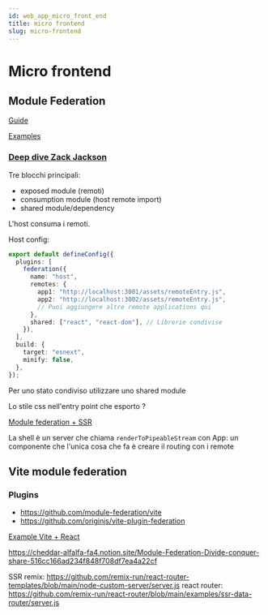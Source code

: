 ```yaml
---
id: web_app_micro_front_end
title: micro frontend
slug: micro-frontend
---
```


# Micro frontend

## Module Federation

[Guide](https://module-federation.io/guide/start/index.html)

[Examples](https://github.com/module-federation/module-federation-examples)

### [Deep dive Zack Jackson](https://scriptedalchemy.medium.com/understanding-webpack-module-federation-a-deep-dive-efe5c55bf366)

Tre blocchi principali:

- exposed module (remoti)
- consumption module (host remote import)
- shared module/dependency

L'host consuma i remoti.

Host config:

```ts
export default defineConfig({
  plugins: [
    federation({
      name: "host",
      remotes: {
        app1: "http://localhost:3001/assets/remoteEntry.js",
        app2: "http://localhost:3002/assets/remoteEntry.js",
        // Puoi aggiungere altre remote applications qui
      },
      shared: ["react", "react-dom"], // Librerie condivise
    }),
  ],
  build: {
    target: "esnext",
    minify: false,
  },
});
```

Per uno stato condiviso utilizzare uno shared module

Lo stile css nell'entry point che esporto ?

[Module federation + SSR](https://github.com/module-federation/module-federation-examples/blob/master/server-side-rendering/README.md)

La shell è un server che chiama `renderToPipeableStream` con App: un componente che l'unica cosa che fa è creare il routing con i remote

## Vite module federation

### Plugins

- https://github.com/module-federation/vite
- https://github.com/originjs/vite-plugin-federation

[Example Vite + React](https://github.com/module-federation/module-federation-examples/tree/master/module-federation-vite-react)

https://cheddar-alfalfa-fa4.notion.site/Module-Federation-Divide-conquer-share-516cc166ad234f848f708df7ea4a22cf

SSR
remix: https://github.com/remix-run/react-router-templates/blob/main/node-custom-server/server.js
react router: https://github.com/remix-run/react-router/blob/main/examples/ssr-data-router/server.js
